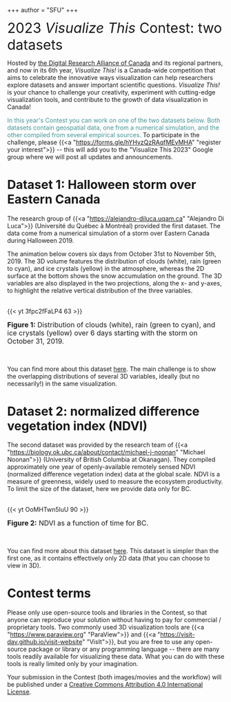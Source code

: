 +++
author = "SFU"
+++

<font size="+3">2023 *Visualize This* Contest: two datasets</font>

<!-- <font size="+0"> -->
<!-- </font> -->

Hosted by [the Digital Research Alliance of Canada](https://alliancecan.ca) and its regional partners, and now
in its 6th year, *Visualize This!* is a Canada-wide competition that aims to celebrate the innovative ways
visualization can help researchers explore datasets and answer important scientific questions. *Visualize
This!* is your chance to challenge your creativity, experiment with cutting-edge visualization tools, and
contribute to the growth of data visualization in Canada!

<!-- Together with the Alliance's National Visualization Team, we want to bring your creative visualization ideas -->
<!-- and workflows to life and make them accessible to all Canadian researchers! -->

<!-- BC DRI, Prairies DRI, Compute Ontario, Calcul Québec, and ACENET -->

<!-- Other possible colours: #FF4500 #777777 #FC5900 #439596 -- see https://bit.ly/45cOl61 -->

<font color="#439596"> In this year's Contest you can work on one of the two datasets below. Both datasets
contain geospatial data, one from a numerical simulation, and the other compiled from several empirical
sources. </font>
To participate in the challenge, please {{<a "https://forms.gle/hYHvzQzRAqfMEvMHA" "register your interest">}}
-- this will add you to the "Visualize This 2023" Google group where we will post all updates and
announcements.

<!-- <br> -->

# Dataset 1: Halloween storm over Eastern Canada

The research group of {{<a "https://alejandro-diluca.uqam.ca" "Alejandro Di Luca">}} (Université du Québec à
Montréal) provided the first dataset. The data come from a numerical simulation of a storm over Eastern Canada
during Halloween 2019.

The animation below covers six days from October 31st to November 5th, 2019. The 3D volume features the
distribution of clouds (white), rain (green to cyan), and ice crystals (yellow) in the atmosphere, whereas the
2D surface at the bottom shows the snow accumulation on the ground. The 3D variables are also displayed in the
two projections, along the x- and y-axes, to highlight the relative vertical distribution of the three
variables.

<br>
{{< yt 3fpc2fFaLP4 63 >}}
<p style="line-height: 1.2;"> <font size="3"> <b>Figure 1:</b> Distribution of clouds (white), rain (green to
cyan), and ice crystals (yellow) over 6 days starting with the storm on October 31, 2019. </font> </p>
<br>

You can find more about this dataset [here](/data/storm/). The main challenge is to show the overlapping
distributions of several 3D variables, ideally (but no necessarily!) in the same visualization.

# Dataset 2: normalized difference vegetation index (NDVI)

The second dataset was provided by the research team of {{<a
"https://biology.ok.ubc.ca/about/contact/michael-j-noonan" "Michael Noonan">}} (University of British Columbia
at Okanagan). They compiled approximately one year of openly-available remotely sensed NDVI (normalized
difference vegetation index) data at the global scale. NDVI is a measure of greenness, widely used to measure
the ecosystem productivity. To limit the size of the dataset, here we provide data only for BC.

<br>
{{< yt OoMHTwn5luU 90 >}}
<p style="line-height: 1.2;"> <font size="3"> <b>Figure 2:</b> NDVI as a function of time for BC. </font> </p>
<br>

You can find more about this dataset [here](/data/ndvi/). This dataset is simpler than the first one, as it
contains effectively only 2D data (that you can choose to view in 3D).

# Contest terms

Please only use open-source tools and libraries in the Contest, so that anyone can reproduce your solution
without having to pay for commercial / proprietary tools. Two commonly used 3D visualization tools are {{<a
"https://www.paraview.org" "ParaView">}} and {{<a "https://visit-dav.github.io/visit-website" "VisIt">}}, but
you are free to use any open-source package or library or any programming language -- there are many tools
readily available for visualizing these data. What you can do with these tools is really limited only by your
imagination.

Your submission in the Contest (both images/movies and the workflow) will be published under a <a
rel="license" href="http://creativecommons.org/licenses/by/4.0">Creative Commons Attribution 4.0
International License</a>.

<!-- {{<a "link" "text">}} -->
